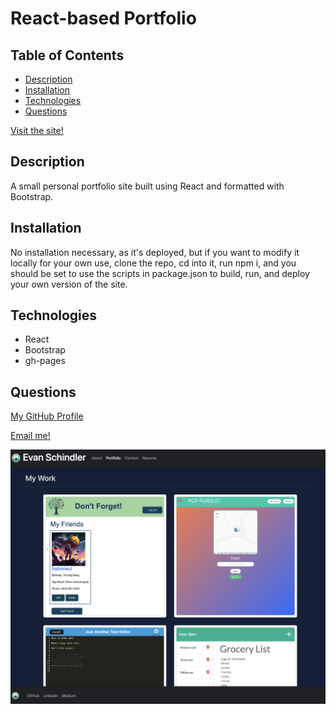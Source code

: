 # React-based Portfolio

## Table of Contents

- [Description](#description)
- [Installation](#installation)
- [Technologies](#technologies)
- [Questions](#questions)

[Visit the site!](https://eschindev.github.io/react-based-portfolio/)

## Description

A small personal portfolio site built using React and formatted with Bootstrap.

## Installation

No installation necessary, as it's deployed, but if you want to modify it locally for your own use, clone the repo, cd into it, run npm i, and you should be set to use the scripts in package.json to build, run, and deploy your own version of the site.

## Technologies

- React
- Bootstrap
- gh-pages

## Questions

[My GitHub Profile](https://github.com/eschindev)

[Email me!](mailto:eschindler1993+dev@gmail.com)

![Screenshot](./react-portfolio-screenshot.png)
